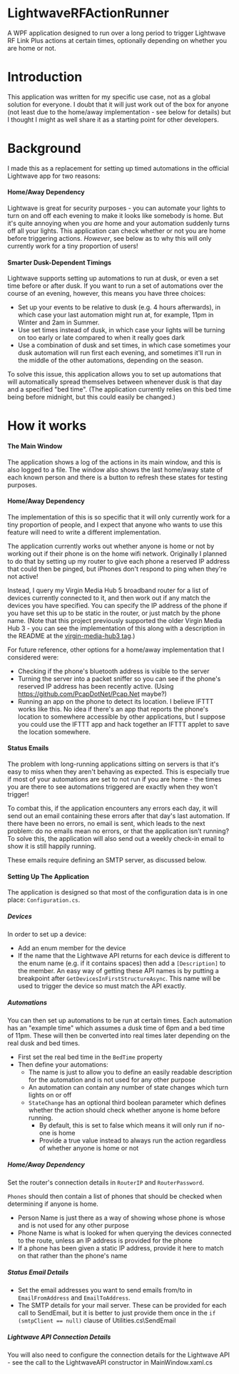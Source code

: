 # LightwaveRFActionRunner
A WPF application designed to run over a long period to trigger Lightwave RF Link Plus actions at certain times, optionally depending on whether you are home or not.

# Introduction

This application was written for my specific use case, not as a global solution for everyone. I doubt that it will just work out of the box for anyone (not least due to the home/away implementation - see below for details) but I thought I might as well share it as a starting point for other developers.

# Background

I made this as a replacement for setting up timed automations in the official Lightwave app for two reasons:

#### Home/Away Dependency

Lightwave is great for security purposes - you can automate your lights to turn on and off each evening to make it looks like somebody is home. But it's quite annoying when you _are_ home and your automation suddenly turns off all your lights. This application can check whether or not you are home before triggering actions. *However*, see below as to why this will only currently work for a tiny proportion of users!

#### Smarter Dusk-Dependent Timings

Lightwave supports setting up automations to run at dusk, or even a set time before or after dusk. If you want to run a set of automations over the course of an evening, however, this means you have three choices:
* Set up your events to be relative to dusk (e.g. 4 hours afterwards), in which case your last automation might run at, for example, 11pm in Winter and 2am in Summer.
* Use set times instead of dusk, in which case your lights will be turning on too early or late compared to when it really goes dark
* Use a combination of dusk and set times, in which case sometimes your dusk automation will run first each evening, and sometimes it'll run in the middle of the other automations, depending on the season.

To solve this issue, this application allows you to set up automations that will automatically spread themselves between whenever dusk is that day and a specified "bed time". (The application currently relies on this bed time being before midnight, but this could easily be changed.)

# How it works

#### The Main Window

The application shows a log of the actions in its main window, and this is also logged to a file. The window also shows the last home/away state of each known person and there is a button to refresh these states for testing purposes.

#### Home/Away Dependency

The implementation of this is so specific that it will only currently work for a tiny proportion of people, and I expect that anyone who wants to use this feature will need to write a different implementation.

The application currently works out whether anyone is home or not by working out if their phone is on the home wifi network. Originally I planned to do that by setting up my router to give each phone a reserved IP address that could then be pinged, but iPhones don't respond to ping when they're not active!

Instead, I query my Virgin Media Hub 5 broadband router for a list of devices currently connected to it, and then work out if any match the devices you have specified. You can specify the IP address of the phone if you have set this up to be static in the router, or just match by the phone name. (Note that this project previously supported the older Virgin Media Hub 3 - you can see the implementation of this along with a description in the README at the [virgin-media-hub3 tag](https://github.com/dot3dash4dot/LightwaveRFActionRunner/tree/virgin-media-hub3).)

For future reference, other options for a home/away implementation that I considered were:
* Checking if the phone's bluetooth address is visible to the server
* Turning the server into a packet sniffer so you can see if the phone's reserved IP address has been recently active. (Using https://github.com/PcapDotNet/Pcap.Net maybe?)
* Running an app on the phone to detect its location. I believe IFTTT works like this. No idea if there's an app that reports the phone's location to somewhere accessible by other applications, but I suppose you could use the IFTTT app and hack together an IFTTT applet to save the location somewhere.

#### Status Emails

The problem with long-running applications sitting on servers is that it's easy to miss when they aren't behaving as expected. This is especially true if most of your automations are set to not run if you are home - the times you are there to see automations triggered are exactly when they won't trigger!

To combat this, if the application encounters any errors each day, it will send out an email containing these errors after that day's last automation. If there have been no errors, no email is sent, which leads to the next problem: do no emails mean no errors, or that the application isn't running? To solve this, the application will also send out a weekly check-in email to show it is still happily running.

These emails require defining an SMTP server, as discussed below.

#### Setting Up The Application

The application is designed so that most of the configuration data is in one place: `Configuration.cs`. 

##### Devices

In order to set up a device:

* Add an enum member for the device
* If the name that the Lightwave API returns for each device is different to the enum name (e.g. if it contains spaces) then add a `[Description]` to the member. An easy way of getting these API names is by putting a breakpoint after `GetDevicesInFirstStructureAsync`. This name will be used to trigger the device so must match the API exactly.

##### Automations

You can then set up automations to be run at certain times. Each automation has an "example time" which assumes a dusk time of 6pm and a bed time of 11pm. These will then be converted into real times later depending on the real dusk and bed times.

* First set the real bed time in the `BedTime` property
* Then define your automations:
  * The name is just to allow you to define an easily readable description for the automation and is not used for any other purpose
  * An automation can contain any number of state changes which turn lights on or off
  * `StateChange` has an optional third boolean parameter which defines whether the action should check whether anyone is home before running.
    * By default, this is set to false which means it will only run if no-one is home
    * Provide a true value instead to always run the action regardless of whether anyone is home or not

##### Home/Away Dependency

Set the router's connection details in `RouterIP` and `RouterPassword`.

`Phones` should then contain a list of phones that should be checked when determining if anyone is home.

* Person Name is just there as a way of showing whose phone is whose and is not used for any other purpose
* Phone Name is what is looked for when querying the devices connected to the route, unless an IP address is provided for the phone
* If a phone has been given a static IP address, provide it here to match on that rather than the phone's name

##### Status Email Details

* Set the email addresses you want to send emails from/to in `EmailFromAddress` and `EmailToAddress`.
* The SMTP details for your mail server. These can be provided for each call to SendEmail, but it is better to just provide them once in the `if (smtpClient == null)` clause of Utilities.cs\SendEmail

##### Lightwave API Connection Details

You will also need to configure the connection details for the Lightwave API - see the call to the LightwaveAPI constructor in MainWindow.xaml.cs